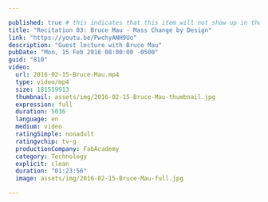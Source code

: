 ```yaml
---

published: true # this indicates that this item will not show up in the podcast feed
title: "Recitation 03: Bruce Mau - Mass Change by Design"
link: "https://youtu.be/PwchyANH9Uo"
description: "Guest lecture with Bruce Mau"
pubDate: "Mon, 15 Feb 2016 08:00:00 -0500"
guid: "810"
video:
  url: 2016-02-15-Bruce-Mau.mp4
  type: video/mp4
  size: 181559913
  thumbnail: assets/img/2016-02-15-Bruce-Mau-thumbnail.jpg
  expression: full
  duration: 5036
  language: en
  medium: video
  ratingSimple: nonadult
  ratingvchip: tv-g
  productionCompany: FabAcademy
  category: Technology
  explicit: clean
  duration: "01:23:56"
  image: assets/img/2016-02-15-Bruce-Mau-full.jpg

---
```


